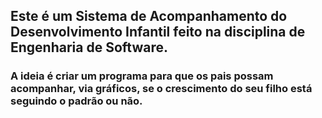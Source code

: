 <h2>Este é um Sistema de Acompanhamento do Desenvolvimento Infantil feito na disciplina de Engenharia de Software.</h2>

<h3>A ideia é criar um programa para que os pais possam acompanhar, via gráficos, se o crescimento do seu filho está seguindo o padrão ou não.</h3>
